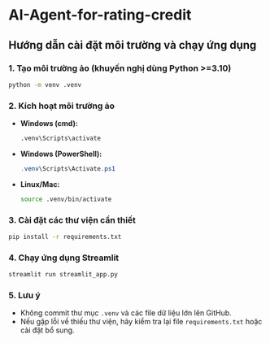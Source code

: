 # AI-Agent-for-rating-credit

## Hướng dẫn cài đặt môi trường và chạy ứng dụng

### 1. Tạo môi trường ảo (khuyến nghị dùng Python >=3.10)

```bash
python -m venv .venv
```

### 2. Kích hoạt môi trường ảo
- **Windows (cmd):**
  ```cmd
  .venv\Scripts\activate
  ```
- **Windows (PowerShell):**
  ```powershell
  .venv\Scripts\Activate.ps1
  ```
- **Linux/Mac:**
  ```bash
  source .venv/bin/activate
  ```

### 3. Cài đặt các thư viện cần thiết

```bash
pip install -r requirements.txt
```

### 4. Chạy ứng dụng Streamlit

```bash
streamlit run streamlit_app.py
```

### 5. Lưu ý
- Không commit thư mục `.venv` và các file dữ liệu lớn lên GitHub.
- Nếu gặp lỗi về thiếu thư viện, hãy kiểm tra lại file `requirements.txt` hoặc cài đặt bổ sung.


